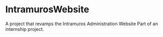# IntramurosWebsite
A project that revamps the Intramuros Administration Website
Part of an internship project.
